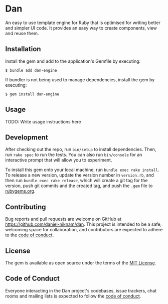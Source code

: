 # Dan

An easy to use template engine for Ruby that is optimised for writing better and simpler UI code. It provides an easy way to create components, view and reuse them.

## Installation

Install the gem and add to the application's Gemfile by executing:

    $ bundle add dan-engine

If bundler is not being used to manage dependencies, install the gem by executing:

    $ gem install dan-engine

## Usage

TODO: Write usage instructions here

## Development

After checking out the repo, run `bin/setup` to install dependencies. Then, run `rake spec` to run the tests. You can also run `bin/console` for an interactive prompt that will allow you to experiment.

To install this gem onto your local machine, run `bundle exec rake install`. To release a new version, update the version number in `version.rb`, and then run `bundle exec rake release`, which will create a git tag for the version, push git commits and the created tag, and push the `.gem` file to [rubygems.org](https://rubygems.org).

## Contributing

Bug reports and pull requests are welcome on GitHub at https://github.com/daniel-niknam/dan. This project is intended to be a safe, welcoming space for collaboration, and contributors are expected to adhere to the [code of conduct](https://github.com/[USERNAME]/dan/blob/main/CODE_OF_CONDUCT.md).

## License

The gem is available as open source under the terms of the [MIT License](https://opensource.org/licenses/MIT).

## Code of Conduct

Everyone interacting in the Dan project's codebases, issue trackers, chat rooms and mailing lists is expected to follow the [code of conduct](https://github.com/[USERNAME]/dan/blob/main/CODE_OF_CONDUCT.md).

